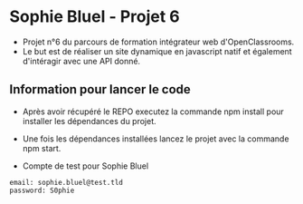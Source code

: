 # Sophie Bluel - Projet 6

- Projet n°6 du parcours de formation intégrateur web d'OpenClassrooms.
- Le but est de réaliser un site dynamique en javascript natif et également d'intéragir avec une API donné.

## Information pour lancer le code

- Après avoir récupéré le REPO executez la commande npm install pour installer les dépendances du projet.
- Une fois les dépendances installées lancez le projet avec la commande npm start.

- Compte de test pour Sophie Bluel
```
email: sophie.bluel@test.tld
password: S0phie 
```
